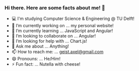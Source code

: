 ### Hi there. Here are some facts about me! 👋


- 💻 I'm studying Computer Science & Engineering @ TU Delft!
- 🔭 I’m currently working on ... my personal website!
- 🌱 I’m currently learning ... JavaScript and Angular!
- 👯 I’m looking to collaborate on ... Angular!
- 🤔 I’m looking for help with ... Chart.js!
- 💬 Ask me about ... Anything!
- 📫 How to reach me: ... geist.axel@gmail.com
- 😄 Pronouns: ... He/Him!
- ⚡ Fun fact: ... Nutella with cheese!
